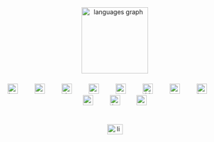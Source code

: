 <div align="center">
  <img src="https://github-readme-stats.vercel.app/api/top-langs?username=oguzyl1&locale=en&hide_title=true&layout=compact&card_width=320&langs_count=4&theme=dark&hide_border=false&order=2" height="150" alt="languages graph"  />
</div>

###

<div align="center">
  <img src="https://skillicons.dev/icons?i=java" height="23" alt="java logo"  />
  <img width="30" />
  <img src="https://skillicons.dev/icons?i=spring" height="23" alt="spring logo"  />
  <img width="30" />
  <img src="https://skillicons.dev/icons?i=docker" height="23" alt="docker logo"  />
  <img width="30" />
  <img src="https://skillicons.dev/icons?i=redis" height="23" alt="redis logo"  />
  <img width="30" />
  <img src="https://skillicons.dev/icons?i=postgres" height="23" alt="postgresql logo"  />
  <img width="30" />
  <img src="https://skillicons.dev/icons?i=hibernate" height="23" alt="hibernate logo"  />
  <img width="30" />
  <img src="https://skillicons.dev/icons?i=postman" height="23" alt="postman logo"  />
  <img width="30" />
  <img src="https://skillicons.dev/icons?i=js" height="23" alt="javascript logo"  />
  <img width="30" />
  <img src="https://skillicons.dev/icons?i=react" height="23" alt="react logo"  />
  <img width="30" />
  <img src="https://skillicons.dev/icons?i=html" height="23" alt="html5 logo"  />
  <img width="30" />
  <img src="https://skillicons.dev/icons?i=css" height="23" alt="css3 logo"  />
</div>

###

<br clear="both">

<div align="center">
<a href="https://www.linkedin.com/in/oğuzhan-yıldız-347518296" target="_blank">
    <img src="https://raw.githubusercontent.com/maurodesouza/profile-readme-generator/master/src/assets/icons/social/linkedin/default.svg" width="35" height="23" alt="linkedin logo"  />
  </a>
</div>

